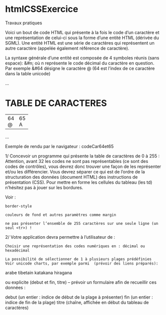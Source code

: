 # htmlCSSExercice
Travaux pratiques

Voici un bout de code HTML qui présente à la fois le code d’un caractère et une représentation de celui-ci sous la forme d’une entité HTML (dérivée du SGML). Une entité HTML est une série de caractères qui représentent un autre caractère (appelée également référence de caractère).

La syntaxe générale d’une entité est composée de 4 symboles réunis (sans espace): &#n; où n représente le code décimal du caractère en question. Par exemple &#64 désigne le caractère @ (64 est l’index de ce caractère dans la table unicode)

...
<h1>TABLE DE CARACTERES</h1>
<table>
<tbody>
<tr> <td><div>64</div> <div>&#64;</div> </td>
     <td><div>65</div> <div>&#65;</div></td>
</tr>
</tbody>
</table>
...

Exemple de rendu par le navigateur : codeCar64et65

1/ Concevoir un programme qui présente la table de caractères de 0 à 255 : Attention, avant 32 les codes ne sont pas représentables (ce sont des codes de contrôles), vous devrez donc trouver une façon de les représenter et/ou les différencier. Vous devrez séparer ce qui est de l’ordre de la structuration des données (document HTML) des instructions de présentation (CSS). Pour mettre en forme les cellules du tableau (les td) n’hésitez pas à jouer sur les bordures.

Voir :

    border-style

    couleurs de fond et autres paramètres comme margin

	ne pas présenter l’ensemble de 255 caractères sur une seule ligne (un seul <tr>) !

2/ Votre application devra permettre à l’utilisateur de :

    Choisir une représentation des codes numériques en : décimal ou hexadécimal

    La possibilité de sélectionner de 1 à plusieurs plages prédéfinies Voir unicode charts, par exemple parmi  (prévoir des liens préparés):

arabe
tibetain
katakana
hiragana

ou explicite (debut et fin, titre) – prévoir un formulaire afin de recueillir ces données :

debut (un entier : indice de début de la plage à présenter)
fin   (un entier : indice de fin de la plage)
titre (chaîne, affichée en début du tableau de caractères)

